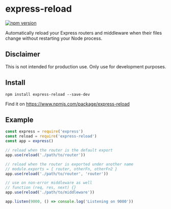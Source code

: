 # express-reload

[![npm version](https://badge.fury.io/js/express-reload.svg)](https://badge.fury.io/js/express-reload)

Automatically reload your Express routers and middleware when their files change without restarting your Node process.

## Disclaimer
This is not intended for production use. Only use for development purposes. 

## Install

```
npm install express-reload --save-dev
```

Find it on https://www.npmjs.com/package/express-reload

## Example

```js
const express = require('express')
const reload = require('express-reload')
const app = express()

// reload when the router is the default export
app.use(reload('./path/to/router'))

// reload when the router is exported under another name
// module.exports = { router, otherFn, otherFn2 }
app.use(reload('./path/to/router', 'router'))

// use on non-error middleware as well
// function (req, res, next) {}
app.use(reload('./path/to/middleware'))

app.listen(9000, () => console.log('Listening on 9000'))
```
